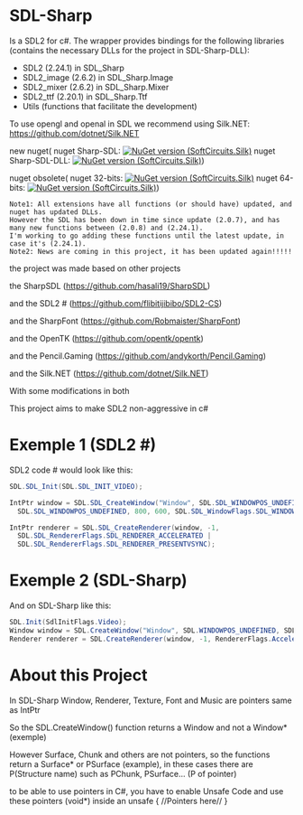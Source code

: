 # SDL-Sharp

Is a SDL2 for c#. The wrapper provides bindings for the following libraries (contains the necessary DLLs for the project in SDL-Sharp-DLL):
- SDL2 (2.24.1) in SDL_Sharp
- SDL2_image (2.6.2) in SDL_Sharp.Image
- SDL2_mixer (2.6.2) in SDL_Sharp.Mixer
- SDL2_ttf (2.20.1) in SDL_Sharp.Ttf
- Utils (functions that facilitate the development)

To use opengl and openal in SDL we recommend using Silk.NET: https://github.com/dotnet/Silk.NET

new nuget(
nuget Sharp-SDL: [![NuGet version (SoftCircuits.Silk)](https://img.shields.io/nuget/v/SDL-Sharp.svg?style=flat-square)](https://www.nuget.org/packages//SDL-Sharp/)
nuget Sharp-SDL-DLL: [![NuGet version (SoftCircuits.Silk)](https://img.shields.io/nuget/v/SDL-Sharp-DLL.svg?style=flat-square)](https://www.nuget.org/packages/SDL-Sharp-DLL/))

nuget obsolete(
nuget 32-bits: [![NuGet version (SoftCircuits.Silk)](https://img.shields.io/nuget/v/SDL-Sharp_32-bits.svg?style=flat-square)](https://www.nuget.org/packages/SDL-Sharp_32-bits/)
nuget 64-bits: [![NuGet version (SoftCircuits.Silk)](https://img.shields.io/nuget/v/SDL-Sharp_64-bits.svg?style=flat-square)](https://www.nuget.org/packages/SDL-Sharp_64-bits/))

```
Note1: All extensions have all functions (or should have) updated, and nuget has updated DLLs. 
However the SDL has been down in time since update (2.0.7), and has many new functions between (2.0.8) and (2.24.1).
I'm working to go adding these functions until the latest update, in case it's (2.24.1).
Note2: News are coming in this project, it has been updated again!!!!!
```

the project was made based on other projects

the SharpSDL (https://github.com/hasali19/SharpSDL)

and the SDL2 # (https://github.com/flibitijibibo/SDL2-CS)

and the SharpFont (https://github.com/Robmaister/SharpFont)

and the OpenTK (https://github.com/opentk/opentk)

and the Pencil.Gaming (https://github.com/andykorth/Pencil.Gaming)

and the Silk.NET (https://github.com/dotnet/Silk.NET)

With some modifications in both

This project aims to make SDL2 non-aggressive in c#


# Exemple 1 (SDL2 #)

SDL2 code # would look like this:
```cs
SDL.SDL_Init(SDL.SDL_INIT_VIDEO);

IntPtr window = SDL.SDL_CreateWindow("Window", SDL.SDL_WINDOWPOS_UNDEFINED, 
  SDL.SDL_WINDOWPOS_UNDEFINED, 800, 600, SDL.SDL_WindowFlags.SDL_WINDOW_SHOWN);

IntPtr renderer = SDL.SDL_CreateRenderer(window, -1,
  SDL.SDL_RendererFlags.SDL_RENDERER_ACCELERATED | 
  SDL.SDL_RendererFlags.SDL_RENDERER_PRESENTVSYNC);
```
                                      
# Exemple 2 (SDL-Sharp)

And on SDL-Sharp like this:
```cs
SDL.Init(SdlInitFlags.Video);
Window window = SDL.CreateWindow("Window", SDL.WINDOWPOS_UNDEFINED, SDL.WINDOWPOS_UNDEFINED, 800, 600, WindowFlags.Shown);
Renderer renderer = SDL.CreateRenderer(window, -1, RendererFlags.Accelerated | RendererFlags.PresentVsync);
```

# About this Project

In SDL-Sharp Window, Renderer, Texture, Font and Music are pointers same as IntPtr

So the SDL.CreateWindow() function returns a Window and not a Window* (exemple)

However Surface, Chunk and others are not pointers, so the functions return a Surface* or PSurface (example), in these cases there are P(Structure name) such as PChunk, PSurface...
(P of pointer)

to be able to use pointers in C#, you have to enable Unsafe Code and use these pointers (void*) inside an unsafe { //Pointers here// }
